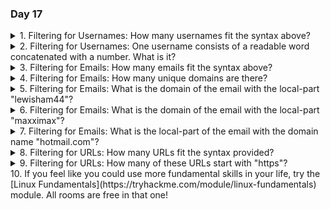 ### Day 17

<details>
<summary>1. Filtering for Usernames: How many usernames fit the syntax above?</summary>

```8```<br><br>I apparently foolishly tried this without anchors(`^` and `$`) and it gave me too many obviously invalid answers like `uestqs2brz4us5d2hdx5d7c90j`.
</details>
<details>
<summary>2. Filtering for Usernames: One username consists of a readable word concatenated with a number. What is it?</summary>

```user35```
</details>
<details>
<summary>3. Filtering for Emails: How many emails fit the syntax above?</summary>

```11```
</details>
<details>
<summary>4. Filtering for Emails: How many unique domains are there?</summary>

```8```
</details>
<details>
<summary>5. Filtering for Emails: What is the domain of the email with the local-part "lewisham44"?</summary>

```amg.com```
</details>
<details>
<summary>6. Filtering for Emails: What is the domain of the email with the local-part "maxximax"?</summary>

```fedfull.com```
</details>
<details>
<summary>7. Filtering for Emails: What is the local-part of the email with the domain name "hotmail.com"?</summary>

```hussain.volt```
</details>
<details>
<summary>8. Filtering for URLs: How many URLs fit the syntax provided?</summary>

```16```
</details>
<details>
<summary>9. Filtering for URLs: How many of these URLs start with "https"?</summary>

```7```
</details>
10. If you feel like you could use more fundamental skills in your life, try the [Linux Fundamentals](https://tryhackme.com/module/linux-fundamentals) module. All rooms are free in that one!
